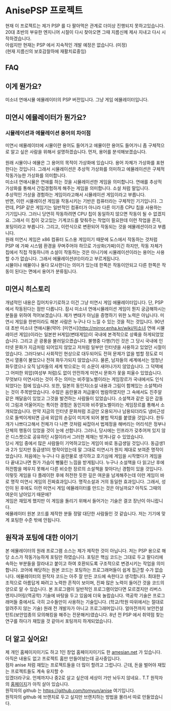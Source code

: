 AnisePSP 프로젝트
=================

현재 이 프로젝트는 제가 PSP 를 다 팔아먹은 관계로 더이상 진행되지 못하고있습니다.  
20대 초반의 부유한 엔지니어 시절이 다시 찾아오면 그때 지름신께 제사 지내고 다시 시작하겠습니다.  
아쉽지만 현재는 PSP 에서 지속적인 개발 예정은 없습니다. (미정)  
(현재 지름신의 보호감찰하에 재활치료중임)

FAQ
---

이게 뭔가요?
-------------------------------------
미소녀 연애시뮬 에뮬레이터의 PSP 버전입니다. 그냥 게임 에뮬레이터입니다.

미연시 에뮬레이터가 뭔가요?
-------------------------------------
### 시뮬레이션과 에뮬레이션 용어의 차이점 ###
미연시 에뮬레이터에 시뮬이란 용어도 들어가고 에뮬이란 용어도 들어가니 좀 구체적으로 알고 싶은 사람을 위해서 설명하겠습니다. 먼저, 용어를 분석해보겠습니다.  
  
원래 시뮬이나 에뮬은 그 용어의 목적이 가상화에 있습니다. 용어 자체가 가상화를 표현한다는 것입니다. 그래서 시뮬레이션은 추상적 가상화를 의미하고 에뮬레이션은 구체적 작동가능한 가상화를 의미합니다.  
미소녀 연애시뮬은 연애를 하는 것을 시뮬레이션한 게임을 의미합니다. 연애를 추상적 가상화를 통해서 간접경험하게 해주는 게임을 의미합니다. 소설 처럼 말입니다.  
추상적인 가상을 경험하는 게임이라고해서 시뮬레이션 게임이라고 부릅니다.  
반면, 이런 시뮬레이션 게임을 작동시키는 기반은 컴퓨터라는 구체적인 기기입니다. 그런데, PSP 같은 게임기는 일반적인 컴퓨터가 아니라 다른 이기종 CPU 칩을 사용하는 기기입니다. 그러니 당연히 작동하려면 CPU 칩이 동일하지 않으면 작동이 될 수 없겠지요. 그래서 이 칩이 갖고있는 기계코드를 맞춰주는 작업이 필요한데 이런 작업을 흔히, 포팅이라고 부릅니다. 그리고, 이런식으로 변환되어 작동되는 것을 에뮬레션이라고 부릅니다.  
원래 미연시 게임은 x86 컴퓨터 도스용 게임이기 때문에 도스에서 작동하는 것처럼 PSP 에 가짜 시스템 환경을 꾸며주어야 하므로 가상화(가짜)이긴 하지만, 작동 자체가 칩에서 직접 작동하니까 소설이 작동하는 것은 아니기에 시뮬레이션이라는 용어는 사용할 수가 없습니다. 그래서 에뮬레이션(터)이라고 부르게됩니다.  
시뮬이나 에뮬이나 둘다 모사한다는 의미가 있는데 한쪽은 작동이안되고 다른 한쪽은 작동이 된다는 면에서 용어가 분류됩니다.

미연시 히스토리
-------------------------------------
개념적인 내용은 집어치우기로하고 이건 그냥 미연시 게임 에뮬레이터입니다. 단, PSP 에서 작동된다는 점만 다릅니다. 잠시 미소녀 연애시뮬레이션 게임이 뭔지 궁금해하시는 분들을 위하여 적어보겠습니다. 제가 변태가 아님을 증명하기 위한 노력은 아닙니다. 미연시 게임을 한번이라도 해본 사람은 누구나 다 느낄 수 있는 것을 적는 것입니다. 90년대 초반 미소녀 연애시뮬(약어: [미연시](http://mirror.enha.kr/wiki/미소녀 연애 시뮬레이션 게임))이라는 일본판 H게임(변태게임)이 국내에 본격적으로 상륙을 하게되었었습니다. 그리고 곧 광풍을 불러일으켰습니다. 불행중 다행(?)인 것은 그 당시 국내에 인터넷 문화가 지금처럼 되어있지 않았고 저처럼 일부만 인터넷을 사용하고 있었던 시절이었습니다. 그러다보니 사회적인 현상으로 대두되어도 전혀 문제가 없을 법할 정도로 미연시 열풍이 불었으나 전혀 화두가되지 않았습니다. 물론, 남자들의 세계에서는 엄청난 화두였으나 오직 남자들의 세계 밖으로는 이 소문이 새어나가지 않았습니다. 그 덕택에 그 어떠한 외압(여성부 처럼)도 없이 안전하게 미연시 문화가 꽃을 피울수 있었습니다. 무엇보다 미연시라는 것이 주는 의미는 비주얼노벨이라는 게임장르가 국내에서도 인식되었다는 점에 있습니다. 또한, 일본의 동인지(소설 내용과 그림이 함께있는 소설책)라는 것이 주목받았습니다. 수많은 음란물과 저급물이 범람하였지만 그 속에서도 진주알 같은 깨달음이 있었고 그것을 발견하는 사람들이 있었습니다. 소설책과 같은 깊은 감동이 그림과 어울어지는 특이한 경험은 동인지와 비주얼노벨이라는 게임장르를 통해서 소개되었습니다. 만약 지금의 인터넷 문화처럼 조금만 오용되거나 남용되더라도 냄비근성으로 들썩이게되면 금새 외압의 손길이 미치게 되어 불법 딱지를 붙였을 것입니다. 한두개가 나쁘다고해서 전체가 다 나쁜 것처럼 싸잡아서 법제정을 해버리는 어리석은 정부나 단체의 행동이 있었을 것이 눈에 선합니다. 그러나, 당시에는 인프라가 갖추어져 있지 않은 디스켓으로 공유하던 시절이라서 그러한 제재는 빗겨나갈 수 있었습니다.  
당시 게임 중에서 많은 사람들이 기억하고있는 게임이 바로 동급생일 것입니다. 동급생1과 2가 있지만 동급생1이 명작이었는데 말 그대로 미연시가 뭔지 제대로 보여준 명작이었습니다. 처음에는 누구나 다 음란물로 생각하고 호기심에 게임을 시작했다가 게임을 다 끝내고나면 뭔가 가슴이 뻥뚫린 느낌을 받게됩니다. 누구나 소설책을 다 읽고난 후에 허전함을 메우지 못해서 다른 비슷한 장르의 소설책을 찾아다닌 경험이 있을 것입니다. 이렇듯 게임을 다 플레이한 후에 허전한 듯한 깊은 여운을 남게해주는데 이런 게임이 바로 명작 미연시 게임의 진짜효과입니다. 명작소설과 거의 동일한 효과입니다.
그래서, 성인이 된 후에도 이런 미연시 게임 에뮬레이터를 만드는 것은 아닐까요? 아직도 그때의 여운이 남아있기 때문에?  
게임은 재밌게 했지만 이 게임을 돌리기 위해서 들어가는 기술은 결코 장난이 아니랍니다.  
에뮬레이터 원본 코드를 제작한 분들 정말 대단한 사람들인 것 같습니다. 저는 기기에 맞게 포팅한 수준 밖에 안됩니다.  

원작과 포팅에 대한 이야기
-------------------------------------
본 에뮬레이터의 원래 프로그램 소스는 제가 제작한 것이 아닙니다. 저는 PSP 용으로 해당 소스가 작동가능하게 포팅만 하였습니다. 포팅은 핵심 코드는 그대로 두고 팔다리에 속하는 부분들을 잘라내고 붙이고 하여 호환되도록 구조적으로 변경시키는 작업을 의미합니다. 코어에 해당하는 원본 코드는 포팅하는 프로그래머들이 쉽게 접근할 수가 없습니다.
에뮬레이터의 원작자 코드는 아주 잘 만든 코드에 속한다고 생각합니다. 최대한 구조적으로 아름답게 짜려고 노력한 흔적이 보이며, 진짜 많은 노력이 들어간 것을 코드의 양으로 알 수 있습니다. 본 프로그램이 일반적인 프로그램이었다면 모르겠지만 리버스 엔지니어링(역공학) 기술에 바탕을 두고 있음에 더욱 놀랍습니다. 역공학 기술은 프로그래머들 중에서도 극히 고수들만이 사용하는 기술입니다. (학교/학원 따위에서는 절대로 알려주지 않는 기술)
원래 전 개발자가 아니고 프로그래머입니다. 얼마전까지 보안컨설턴트(보안업종의 모의해킹을 해주는 전문해커)였습니다.
8년 전 PSP 에서 취약점 찾는 연구를 하다가 재밌을 것 같아서 포팅까지 하게되었습니다.  

더 알고 싶어요!
-------------------------------------
제 개인 홈페이지이기도 하고 1인 창업 홈페이지이기도 한 [amesian.net](http://amesian.net) 가 있습니다.  
아직은 내용도 없고 프로젝트 홈만 만들어놨는데 공사중입니다.  
점차 anise 처럼 재밌는 프로젝트들을 더 많이 할려고 그럽니다. 근데, 돈을 벌어야 재밌는 프로젝트들도 계속 유지할 수  
있겠더라구요. 언제까지나 중2로 살고 싶은데 세상이 가만 놔두지 않네요..  T.T
원작자의 [홈페이지](http://tomyun.pe.kr/projectanise/)가 아직 살아 있습니다.  
원작자의 github 는 https://github.com/tomyun/anise 여기입니다.  
원작자의 github 에 브랜치로 두고 싶지만 브랜치하는 방법을 몰라서 따로 만들었습니다.
